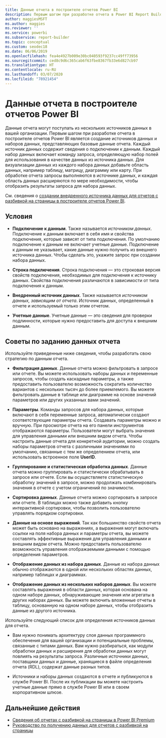 ```yaml
---
title: Данные отчета в построителе отчетов Power BI
description: Первым шагом при разработке отчета в Power BI Report Builder является создание источников данных и наборов данных, представляющих базовые данные отчета.
author: maggiesMSFT
ms.author: maggies
ms.reviewer: ''
ms.service: powerbi
ms.subservice: report-builder
ms.topic: conceptual
ms.custom: seodec18
ms.date: 06/06/2019
ms.openlocfilehash: fea4e4927b009e30bc040593f9237cc49ff73956
ms.sourcegitcommit: ced8c9d6c365cab6f63fbe8367fb33e6d827cb97
ms.translationtype: HT
ms.contentlocale: ru-RU
ms.lasthandoff: 03/07/2020
ms.locfileid: "78921454"
---
```

# <a name="report-data-in-power-bi-report-builder"></a>Данные отчета в построителе отчетов Power BI

Данные отчета могут поступать из нескольких источников данных в вашей организации. Первым шагом при разработке отчета в построителе отчетов Power BI является создание источников данных и наборов данных, представляющих базовые данные отчета. Каждый источник данных содержит сведения о подключении к данным. Каждый набор данных включает команду запроса, определяющую набор полей для использования в качестве данных из источника данных. Для визуализации данных из каждого набора данных добавьте область данных, например таблицу, матрицу, диаграмму или карту. При обработке отчета запросы выполняются в источнике данных, и каждая область данных расширяются по мере необходимости, чтобы отобразить результаты запроса для набора данных.  

См. сведения о [создании внедренного источника данных для отчетов с разбивкой на страницы в построителе отчетов Power BI](paginated-reports-embedded-data-source.md).


##  <a name="BkMk_ReportDataTerms"></a> Условия  
  
- **Подключение к данным**. Также называется *источником данных*. Подключение к данным включает в себя имя и свойства подключения, которые зависят от типа подключения. По умолчанию подключение к данным не включает учетные данные. Подключение к данным не указывает, какие данные нужно получить из внешнего источника данных. Чтобы сделать это, укажите запрос при создании набора данных.  
  
- **Строка подключения**. Строка подключения — это строковая версия свойств подключения, необходимых для подключения к источнику данных. Свойства подключения различаются в зависимости от типа подключения к данным.  
  
- **Внедренный источник данных**. Также называется *источником данных, зависящим от отчета*. Источник данных, определенный в отчете и используемый только этим отчетом.  
  
- **Учетные данные**. Учетные данные — это сведения для проверки подлинности, которые нужно предоставить для доступа к внешним данным.  
  
##  <a name="BkMk_ReportDataTips"></a> Советы по заданию данных отчета

 Используйте приведенные ниже сведения, чтобы разработать свою стратегию по данным отчета.  
  
- **Фильтрация данных**. Данные отчета можно фильтровать в запросе или отчете. Вы можете использовать наборы данных и переменные запросов, чтобы создать каскадные параметры, а также предоставить пользователю возможность сократить количество вариантов с нескольких тысяч до более приемлемого. Вы можете фильтровать данные в таблице или диаграмме на основе значений параметров или других указанных вами значений.  
  
- **Параметры**. Команды запросов для набора данных, которые включают в себя переменные запроса, автоматически создают соответствующие параметры отчета. Создавать параметры можно и вручную. При просмотре отчета на его панели инструментов отображаются параметры. Пользователи могут выбрать значения для управления данными или внешним видом отчета. Чтобы настроить данные отчета для конкретной аудитории, можно создать наборы параметров отчета с различными значениями по умолчанию, связанные с тем же определением отчета, или использовать встроенное поле **UserID**. 
  
- **Группирование и статистическая обработка данных**. Данные отчета можно группировать и статистически обрабатывать в запросе или отчете. Если вы осуществляете статистическую обработку значений в запросе, можно продолжать комбинировать значения в отчете с учетом ограничений по значимости.  
  
- **Сортировка данных**. Данные отчета можно сортировать в запросе или отчете. В таблицах можно также добавить кнопку интерактивной сортировки, чтобы позволить пользователю управлять порядком сортировки.  
  
- **Данные на основе выражений**. Так как большинство свойств отчета может быть основано на выражениях, а выражения могут включать ссылки на поля набора данных и параметры отчета, вы можете составлять эффективные выражения для управления данными и внешним видом отчета. Можно предоставить пользователю возможность управления отображаемыми данными с помощью определения параметров.  
  
- **Отображение данных из набора данных**. Данные из набора данных обычно отображаются в одной или нескольких областях данных, например таблицах и диаграммах.  
  
- **Отображение данных из нескольких наборов данных**. Вы можете составлять выражения в области данных, которая основана на одном наборе данных, обнаруживающие значения или агрегаты в других наборах данных. Вы можете включить вложенные отчеты в таблицу, основанную на одном наборе данных, чтобы отобразить данные из другого источника.  
  
 Используйте следующий список для определения источников данных для отчета.  
  
- Вам нужно понимать архитектуру слоя данных программного обеспечения для вашей организации и потенциальные проблемы, связанные с типами данных. Вам нужно разбираться, как модули обработки данных и расширения для обработки данных могут повлиять на результаты запроса. Различные источники данных, поставщики данных и данные, хранящиеся в файле определения отчета (RDL), содержат данные разных типов.  
  
- Источники и наборы данных создаются в отчете и публикуются в службе Power BI. После их публикации вы можете настроить учетные данные прямо в службе Power BI или в своем корпоративном шлюзе. 

## <a name="next-steps"></a>Дальнейшие действия

- [Сведения об отчетах с разбивкой на страницы в Power BI Premium](paginated-reports-report-builder-power-bi.md)  
- [Руководство по получению данных для отчетов с разбивкой на страницы](../guidance/report-paginated-data-retrieval.md)
